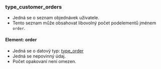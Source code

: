 ### type_customer_orders
- Jedná se o seznam objednávek uživatele. 
- Tento seznam může obsahovat libovolný počet podelementů jménem `order`.

#### Element: order 
- Jedná se o datový typ: [type_order](type_order.md)
- Jedná se nepovinný údaj.
- Počet opakovaní není omezen. 
